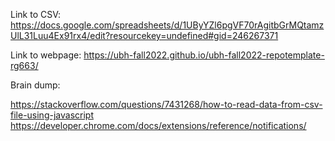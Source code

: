 Link to CSV: https://docs.google.com/spreadsheets/d/1UByYZl6pgVF70rAgitbGrMQtamzUlL31Luu4Ex91rx4/edit?resourcekey=undefined#gid=246267371


Link to webpage: https://ubh-fall2022.github.io/ubh-fall2022-repotemplate-rg663/

Brain dump:

https://stackoverflow.com/questions/7431268/how-to-read-data-from-csv-file-using-javascript 
https://developer.chrome.com/docs/extensions/reference/notifications/
